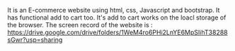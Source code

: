 It is an E-commerce website using html, css, Javascript and bootstrap. It has functional add to cart too. 
It's add to cart works on the loacl storage of the browser.
The screen record of the website is : https://drive.google.com/drive/folders/1WeM4ro6PHi2LnYE6MpSIihT38288sGwr?usp=sharing
